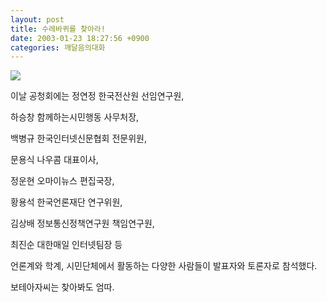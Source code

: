 ```yaml
---
layout: post
title: 수레바퀴를 찾아라!
date: 2003-01-23 18:27:56 +0900
categories: 깨달음의대화
---
```

<img src=http://www.ohmynews.com/down/images/1/poet6\_95922\_1[1].JPG>
  
이날 공청회에는 정연정 한국전산원 선임연구원,
  
하승창 함께하는시민행동 사무처장,
  
백병규 한국인터넷신문협회 전문위원,
  
문용식 나우콤 대표이사,
  
정운현 오마이뉴스 편집국장,
  
황용석 한국언론재단 연구위원,
  
김상배 정보통신정책연구원 책임연구원,
  
최진순 대한매일 인터넷팀장 등
  
언론계와 학계, 시민단체에서 활동하는 다양한 사람들이 발표자와 토론자로 참석했다.
  

  
보테아자씨는 찾아봐도 엄따.